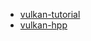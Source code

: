 - [vulkan-tutorial](https://vulkan-tutorial.com/Introduction)
- [vulkan-hpp](https://github.com/KhronosGroup/Vulkan-Hpp)
